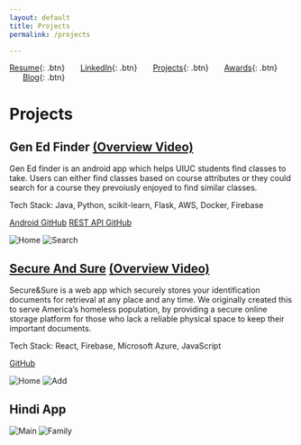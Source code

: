 ```yaml
---
layout: default
title: Projects
permalink: /projects

---
```


[Resume](./assets/docs/resume.pdf){: .btn}
&nbsp;&nbsp;&nbsp;&nbsp;&nbsp;&nbsp;[LinkedIn](https://www.linkedin.com/in/karan-sodhi-481265160/){: .btn}
&nbsp;&nbsp;&nbsp;&nbsp;&nbsp;&nbsp;[Projects](/projects.md){: .btn}
&nbsp;&nbsp;&nbsp;&nbsp;&nbsp;&nbsp;[Awards](/awards.md){: .btn}
&nbsp;&nbsp;&nbsp;&nbsp;&nbsp;&nbsp;[Blog](/blog.md){: .btn}

# Projects
## Gen Ed Finder [(Overview Video)](http://www.youtube.com/watch?v=-yGUEN5KqU4)
Gen Ed finder is an android app which helps UIUC students find classes to take. Users can either find classes based on course attributes or they could search for a course they prevoiusly enjoyed to find similar classes. 

Tech Stack: Java, Python, scikit-learn, Flask, AWS, Docker, Firebase 

[Android GitHub](https://github.com/ksodhi2/Gen-Ed-Finder) [REST API GitHub](https://github.com/ksodhi2/GEN-ED-FINDER-REST-API)

![Home](../assets/img/geoffhome.png "Gen Ed Finder home screen")
![Search](../assets/img/geoffsearch.png "Gen Ed Finder Search")

## [Secure And Sure](https://secure-and-sure.netlify.com) [(Overview Video)](http://www.youtube.com/watch?v=1nKYYJoLMGo)
Secure&Sure is a web app which securely stores your identification documents for retrieval at any place and any time. We originally created this to serve America’s homeless population, by providing a secure online storage platform for those who lack a reliable physical space to keep their important documents.

Tech Stack: React, Firebase, Microsoft Azure, JavaScript 

[GitHub](https://github.com/ksodhi2/SecureAndSure)

![Home](../assets/img/securehome.png "Secure For Sure Home Screen")
![Add](../assets/img/secureadd.png "Secure For Sure Profile")

## Hindi App
![Main](../assets/img/hindiapp.png "Hindi App home screen")
![Family](../assets/img/family.png "Hindi App family screen")
